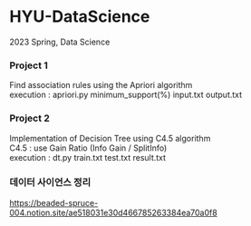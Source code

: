 # HYU-DataScience
2023 Spring, Data Science

### Project 1 
Find association rules using the Apriori algorithm   
execution : apriori.py minimum_support(%) input.txt output.txt   

### Project 2
Implementation of Decision Tree using C4.5 algorithm   
C4.5 : use Gain Ratio (Info Gain / SplitInfo)   
execution : dt.py train.txt test.txt result.txt   

### 데이터 사이언스 정리 
https://beaded-spruce-004.notion.site/ae518031e30d466785263384ea70a0f8
